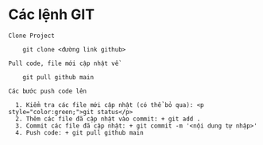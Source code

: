 # Các lệnh GIT
``
  Clone Project
``
```
    git clone <đường link github>
```
``
  Pull code, file mới cập nhật về
``
```
    git pull github main
```
``
  Các bước push code lên
``
```
  1. Kiểm tra các file mới cập nhật (có thể bỏ qua): <p style="color:green;">git status</p>
  2. Thêm các file đã cập nhật vào commit: + git add .
  3. Commit các file đã cập nhật: + git commit -m '<nội dung tự nhập>'
  4. Push code: + git pull github main
```
